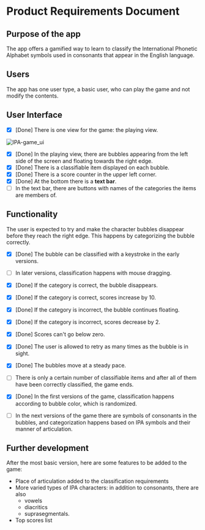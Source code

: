 # Product Requirements Document

## Purpose of the app
The app offers a gamified way to learn to classify the International Phonetic Alphabet symbols used in consonants that appear in the English language.

## Users
The app has one user type, a basic user, who can play the game and not modify the contents.

## User Interface
- [x] [Done] There is one view for the game: the playing view.

![IPA-game_ui](https://user-images.githubusercontent.com/40118812/112819372-3346d280-908d-11eb-8f7b-9a0442a7f18c.png)

- [x] [Done] In the playing view, there are bubbles appearing from the left side of the screen and floating towards the right edge.
- [x] [Done] There is a classifiable item displayed on each bubble.
- [x] [Done] There is a score counter in the upper left corner.
- [x] [Done] At the bottom there is a **text bar**.
- [ ] In the text bar, there are buttons with names of the categories the items are members of.

## Functionality
The user is expected to try and make the character bubbles disappear before they reach the right edge. This happens by categorizing the bubble correctly.
- [x] [Done] The bubble can be classified with a keystroke in the early versions.
- [ ] In later versions, classification happens with mouse dragging.
- [x] [Done] If the category is correct, the bubble disappears.
- [x] [Done] If the category is correct, scores increase by 10.
- [x] [Done] If the category is incorrect, the bubble continues floating.
- [x] [Done] If the category is incorrect, scores decrease by 2.
- [x] [Done] Scores can't go below zero.
- [x] [Done] The user is allowed to retry as many times as the bubble is in sight.

- [x] [Done] The bubbles move at a steady pace. 
- [ ] There is only a certain number of classifiable items and after all of them have been correctly classified, the game ends.
- [x] [Done] In the first versions of the game, classification happens according to bubble color, which is randomized.
- [ ] In the next versions of the game there are symbols of consonants in the bubbles, and categorization happens based on IPA symbols and their manner of articulation.

## Further development
After the most basic version, here are some features to be added to the game:
- Place of articulation added to the classification requirements
- More varied types of IPA characters: in addition to consonants, there are also 
  - vowels
  - diacritics
  - suprasegmentals.
- Top scores list
